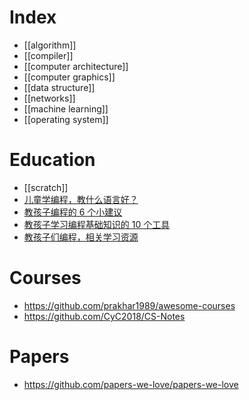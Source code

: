 # Index
- [[algorithm]]
- [[compiler]]
- [[computer architecture]]
- [[computer graphics]]
- [[data structure]]
- [[networks]]
- [[machine learning]]
- [[operating system]]


# Education
- [[scratch]]
- [儿童学编程，教什么语言好？](https://www.zhihu.com/question/19705160?wechatShare=1)
- [教孩子编程的 6 个小建议](http://blog.jobbole.com/95737/)
- [教孩子学习编程基础知识的 10 个工具](http://blog.jobbole.com/77291/)
- [教孩子们编程，相关学习资源](http://blog.jobbole.com/49786/)


# Courses
- https://github.com/prakhar1989/awesome-courses
- https://github.com/CyC2018/CS-Notes


# Papers
- https://github.com/papers-we-love/papers-we-love


